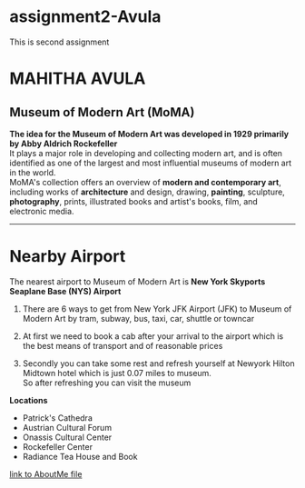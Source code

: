 # assignment2-Avula
This is second assignment
# MAHITHA AVULA
##  Museum of Modern Art (MoMA)
**The idea for the Museum of Modern Art was developed in 1929 primarily by Abby Aldrich Rockefeller** <br>
It plays a major role in developing and collecting modern art, and is often identified as one of the largest and most influential museums of modern art in the world.<br>
MoMA's collection offers an overview of **modern and contemporary art**, including works of **architecture** and design, drawing, **painting**, sculpture, **photography**, prints, illustrated books and artist's books, film, and electronic media.<br>
 
 ---
 # Nearby Airport
 The nearest airport to Museum of Modern Art is **New York Skyports Seaplane Base (NYS) Airport**<br>
 1. There are 6 ways to get from New York JFK Airport (JFK) to Museum of Modern Art by tram, subway, bus, taxi, car, shuttle or towncar<br>

 2. At first we need to book a cab after your arrival to the airport which is the best means of transport and of reasonable prices <br>
 3. Secondly you can take some rest and refresh yourself at Newyork Hilton Midtown hotel which is just 0.07 miles to museum.<br>
 So after refreshing you can visit the museum<br>

**Locations**<br>
* Patrick's Cathedra<br>
* Austrian Cultural Forum<br>
* Onassis Cultural Center<br>
* Rockefeller Center<br>
* Radiance Tea House and Book<br>

[link to AboutMe file](AboutMe.md)


